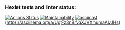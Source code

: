 ### Hexlet tests and linter status:

[![Actions Status](https://github.com/asfodei/frontend-project-44/workflows/hexlet-check/badge.svg)](https://github.com/asfodei/frontend-project-44/actions)
[![Maintainability](https://api.codeclimate.com/v1/badges/3d81637374b4f8e180ce/maintainability)](https://codeclimate.com/github/asfodei/frontend-project-44/maintainability)
[![asciicast](https://asciinema.org/a/HmWt8z1Oc4A5XFobA29juaj3C.svg)](https://asciinema.org/a/HmWt8z1Oc4A5XFobA29juaj3C)(https://asciinema.org/a/UgtFz3nBrVqXJVXmumaAIvJHs)
